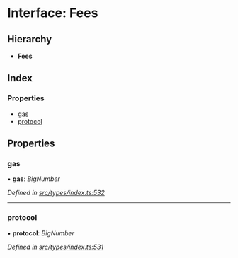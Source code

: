 # Interface: Fees

## Hierarchy

* **Fees**

## Index

### Properties

* [gas](fees.md#gas)
* [protocol](fees.md#protocol)

## Properties

###  gas

• **gas**: *BigNumber*

*Defined in [src/types/index.ts:532](https://github.com/PolymathNetwork/polymesh-sdk/blob/05b527a2/src/types/index.ts#L532)*

___

###  protocol

• **protocol**: *BigNumber*

*Defined in [src/types/index.ts:531](https://github.com/PolymathNetwork/polymesh-sdk/blob/05b527a2/src/types/index.ts#L531)*
